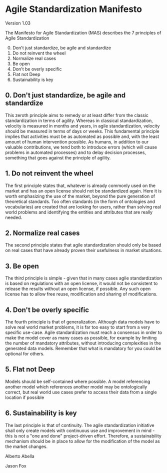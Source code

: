 # Agile Standardization Manifesto 
Version 1.03

The Manifesto for Agile Standardization (MAS) describes the 7 principles of Agile Standardization

0. Don't just standardize, be agile and standardize
1. Do not reinvent the wheel
2. Normalize real cases
3. Be open
4. Don't be overly specific
5. Flat not Deep
6. Sustainability is key


## 0. Don't just standardize, be agile and standardize
This zeroth principle aims to remedy or at least differ from the classic standardization in terms of agility. Whereas in classical standardization, velocity is measured in months and years, in agile standardization, velocity should be measured in terms of days or weeks. This fundamental principle implies that activities must be as automated as possible and, with the least amount of human intervention possible. As humans, in addition to our valuable contributions, we tend both to introduce errors (which will cause problems in automated processes) and to delay decision processes, something that goes against the principle of agility.

## 1. Do not reinvent the wheel
The first principle states that, whatever is already commonly used on the market and has an open license should not be standardized again. Here it is worth emphasizing the use of the market, beyond the pure generation of theoretical standards. Too often standards (in the form of ontologies and vocabularies) are created that are looking for users, rather than solving real world problems and identifying the entities and attributes that are really needed.

## 2. Normalize real cases
The second principle states that agile standardization should only be based on real cases that have already proven their usefulness in market situations.

## 3. Be open
The third principle is simple - given that in many cases agile standardization is based on regulations with an open license, it would not be consistent to release the results without an open license, if possible. Any such open license has to allow free reuse, modification and sharing of modifications.

## 4. Don't be overly specific
The fourth principle is that of generalization. Although data models have to solve real world market problems, it is far too easy to start from a very specific use-case. Agile standardization must reach a consensus in order to make the model cover as many cases as possible, for example by limiting the number of mandatory attributes, without introducing complexities in the generated data models. Remember that what is mandatory for you could be optional for others.

## 5. Flat not Deep
Models should be self-contained where possible. A model referencing another model which references another model may be ontologically correct, but real world use cases prefer to access their data from a single location if possible

## 6. Sustainability is key
The last principle is that of continuity. The agile standardization initiative shall only create models with continuous use and improvement in mind - this is not a "one and done" project-driven effort. Therefore, a sustainability mechanism should be in place to allow for the modification of the model as the market changes.


Alberto Abella

Jason Fox 